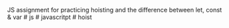 JS assignment for practicing hoisting and the difference between let, const & var # js # javascritpt # hoist
